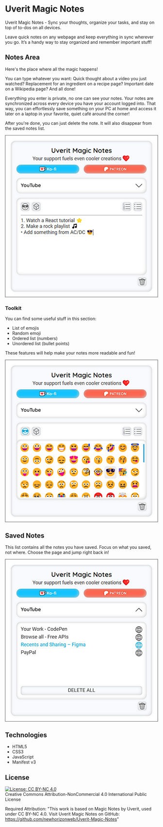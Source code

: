 # Uverit Magic Notes

Uverit Magic Notes - Sync your thoughts, organize your tasks, and stay on top of to-dos on all devices.

Leave quick notes on any webpage and keep everything in sync wherever you go.
It’s a handy way to stay organized and remember important stuff!

## Notes Area

Here's the place where all the magic happens!

You can type whatever you want:
Quick thought about a video you just watched?
Replacement for an ingredient on a recipe page?
Important date on a Wikipedia page?
And all done!

Everything you enter is private, no one can see your notes.
Your notes are synchronized across every device you have your account logged into.
That way, you can effortlessly save something on your PC at home and access it later on a laptop in your favorite, quiet café around the corner!

After you're done, you can just delete the note.
It will also disappear from the saved notes list.

![Magic Notes Popup](img/popup.png)

### Toolkit

You can find some useful stuff in this section:
- List of emojis
- Random emoji
- Ordered list (numbers)
- Unordered list (bullet points)

These features will help make your notes more readable and fun!

![Toolbar](img/popup-toolbar.png)

## Saved Notes

This list contains all the notes you have saved.
Focus on what you saved, not where.
Choose the page and jump right back in!

![Saved Notes](img/popup-sites.png)

## Technologies

- HTML5
- CSS3
- JavaScript
- Manifest v3

## License

[![License: CC BY-NC 4.0](https://img.shields.io/badge/License-CC%20BY--NC%204.0-lightgrey.svg)](http://creativecommons.org/licenses/by-nc/4.0/)
<br>
Creative Commons Attribution-NonCommercial 4.0 International Public License

Required Attribution:
"This work is based on Magic Notes by Uverit, used under CC BY-NC 4.0.
Visit Uverit Magic Notes on GitHub: https://github.com/newhorizonweb/Uverit-Magic-Notes"